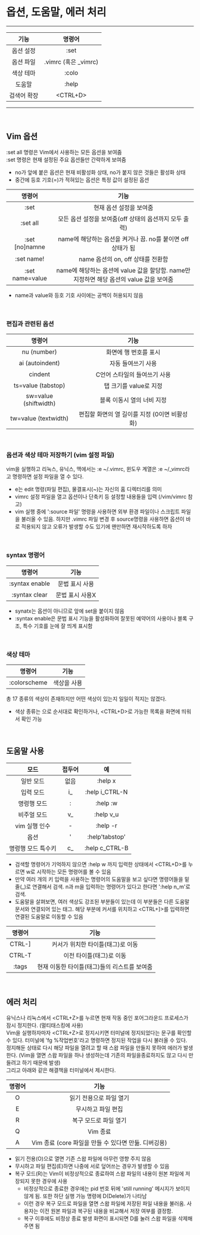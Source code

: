 # 옵션, 도움말, 에러 처리
---
|기능|명령어|
|:-----:|:---:|
|옵션 설정|:set|
|옵션 파일|.vimrc (혹은 _vimrc)|
|색상 테마|:colo|
|도움말|:help|
|검색어 확장|<CTRL+D>|
---

</br>

## Vim 옵션
:set all 명령은 Vim에서 사용하는 모든 옵션을 보여줌</br>
:set 명령은 현재 설정된 주요 옵션들만 간략하게 보여줌
- no가 앞에 붙은 옵션은 현재 비활성화 상태, no가 붙지 않은 것들은 활성화 상태
- 중간에 등호 기호(=)가 적혀있는 옵션은 특정 값이 설정된 옵션

|명령어|기능|
|:-----:|:---:|
|:set|현재 옵션 설정을 보여줌|
|:set all|모든 옵션 설정을 보여줌(off 상태의 옵션까지 모두 출력)|
|:set [no]namne|name에 해당하는 옵션을 켜거나 끔. no를 붙이면 off 상태가 됨|
|:set name!|name 옵션의 on, off 상태를 전환함|
|:set name=value|name에 해당하는 옵션에 value 값을 할당함. name만 지정하면 해당 옵션의 value 값을 보여줌|

- name과 value와 등호 기호 사이에는 공백이 허용되지 않음

</br>

### 편집과 관련된 옵션
|명령어|기능|
|:-----:|:---:|
|nu (number)|화면에 행 번호를 표시|
|ai (autoindent)|자동 들여쓰기 사용|
|cindent|C언어 스타일의 들여쓰기 사용|
|ts=value (tabstop)|탭 크기를 value로 지정|
|sw=value (shiftwidth)|블록 이동시 열의 너비 지정|
|tw=value (textwidth)|편집할 화면의 열 길이를 지정 (0이면 비활성화)|

</br>

### 옵션과 색상 테마 저장하기 (vim 설정 파일)
vim을 실행하고 리눅스, 유닉스, 맥에서는 :e ~/.vimrc, 윈도우 계열은 :e ~/_vimrc라고 명령하면 설정 파일을 열 수 있다.</br>
+ e는 edit 명령(파일 편집), 물결표시(~)는 자신의 홈 디렉터리를 의미
+ vimrc 설정 파일을 열고 옵션이나 단축키 등 설정할 내용들을 입력 (/vim/vimrc 참고)
+ vim 실행 중에 ':source 파일' 명령을 사용하면 외부 환경 파일이나 스크립트 파일을 불러올 수 있음. 하지만 .vimrc 파일 변경 후 source명령을 사용하면 옵션이 바로 적용되지 않고 오류가 발생할 수도 있기에 왠만하면 재시작하도록 하자

</br>

### syntax 명령어
|명령어|기능|
|:-----:|:---:|
|:syntax enable|문법 표시 사용|
|:syntax clear|문법 표시 사용X|

- synatx는 옵션이 아니므로 앞에 set을 붙이지 않음
- :syntax enable은 문법 표시 기능을 활성화하여 잘못된 예약어의 사용이나 블록 구조, 특수 기호를 눈에 잘 띄게 표시함

</br>

### 색상 테마
|명령어|기능|
|:-----:|:---:|
|:colorscheme <scheme>|<scheme> 색상을 사용|

총 17 종류의 색상이 존재하지만 어떤 색상이 있는지 일일이 적지는 않겠다.</br>
- 색상 종류는 <Tab>으로 순서대로 확인하거나, <CTRL+D>로 가능한 목록을 화면에 띄워서 확인 가능

</br>

## 도움말 사용
|모드|접두어|예|
|:---:|:---:|:---:|
|일반 모드|없음|:help x|
|입력 모드|i_|:help i_CTRL-N|
|명령행 모드|:|:help :w|
|비주얼 모드|v_|:help v_u|
|vim 실행 인수|-|:help -r|
|옵션|'|:help'tabstop'|
|명령행 모드 특수키|c_|:help c_CTRL-B|

- 검색할 명령어가 기억하지 않으면 :help w 까지 입력한 상태에서 <CTRL+D>를 누르면 w로 시작하는 모든 명령어를 볼 수 있음
- 만약 여러 개의 키 입력을 사용하는 명령어의 도움말을 보고 싶다면 명령어들을 밑줄(_)로 연결해서 검색. n과 m을 입력하는 명령어가 있다고 한다면 ':help n_m'로 검색.
- 도움말을 살펴보면, 여러 색상도 강조된 부분들이 있는데 이 부분들은 다른 도움말 문서와 연결되어 있는 태그. 해당 부분에 커서를 위치하고 <CTRL+]>를 입력하면 연결된 도움말로 이동할 수 있음

|명령어|기능|
|:-----:|:---:|
|CTRL-]|커서가 위치한 타이틀(태그)로 이동|
|CTRL-T|이전 타이틀(태그)로 이동|
|:tags|현재 이동한 타이틀(태그)들의 리스트를 보여줌|

</br>

## 에러 처리
유닉스나 리눅스에서 <CTRL+Z>를 누르면 현재 작동 중인 포어그라운드 프로세스가 잠시 정지한다. (멀티태스킹에 사용)</br>
Vim을 실행하자마자 <CTRL+Z>로 정지시키면 터미널에 정지되었다는 문구를 확인할 수 있다. 터미널에 'fg %작업번호'라고 명령하면 정지된 작업을 다시 불러올 수 있다.</br>
정지해둔 상태로 다시 해당 파일을 열려고 할 때 스왑 파일을 만들지 못하여 에러가 발생한다. (Vim을 열면 스왑 파일을 하나 생성하는데 기존의 파일을종료하지도 않고 다시 만들려고 하기 때문에 발생)</br>
그리고 아래와 같은 해결책을 터미널에서 제시한다.

|명령어|기능|
|:-----:|:---:|
|O|읽기 전용으로 파일 열기|
|E|무시하고 파일 편집|
|R|복구 모드로 파일 열기|
|Q|Vim 종료|
|A|Vim 종료 (core 파일을 만들 수 있다면 만듦. 디버깅용)

- 읽기 전용(O)으로 열면 기존 스왑 파일에 아무런 영향 주지 않음
- 무시하고 파일 편집(E)하면 나중에 서로 덮어쓰는 경우가 발생할 수 있음
- 복구 모드(R)는 Vim이 비정상적으로 종료하여 스왑 파일의 내용이 원본 파일에 저장되지 못한 경우에 사용
  - 비정상적으로 종료한 경우에는 pid 번호 뒤에 'still running' 메시지가 보이지 않게 됨. 또한 하단 실행 가능 명령에 D(Delete)가 나타남
  - 이런 경우 복구 모드로 파일을 열면 스왑 파일에 저장된 파일 내용을 불러옴. 사용자는 이전 원본 파일과 복구된 내용을 비교해서 저장 여부를 결정함.
  - 복구 이후에도 비정상 종료 발생 화면이 표시되면 D를 눌러 스왑 파일을 삭제해주면 됨
